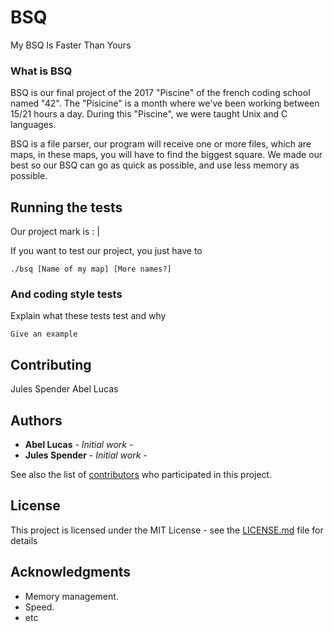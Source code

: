 # BSQ
My BSQ Is Faster Than Yours


### What is BSQ

BSQ is our final project of the 2017 "Piscine" of the french coding school named "42". The "Pisicine" is a month where we've been working between 15/21 hours a day. During this "Piscine", we were taught Unix and C languages.

BSQ is a file parser, our program will receive one or more files, which are maps, in these maps, you will have to find the biggest square. We made our best so our BSQ can go as quick as possible, and use less memory as possible.

## Running the tests

Our project mark is :  |


If you want to test our project, you just have to

```
./bsq [Name of my map] [More names?]
```

### And coding style tests

Explain what these tests test and why

```
Give an example
```

## Contributing

Jules Spender
Abel Lucas

## Authors

* **Abel Lucas** - *Initial work* -
* **Jules Spender** - *Initial work* -

See also the list of [contributors](https://github.com/your/project/contributors) who participated in this project.

## License

This project is licensed under the MIT License - see the [LICENSE.md](LICENSE.md) file for details

## Acknowledgments

* Memory management.
* Speed.
* etc
